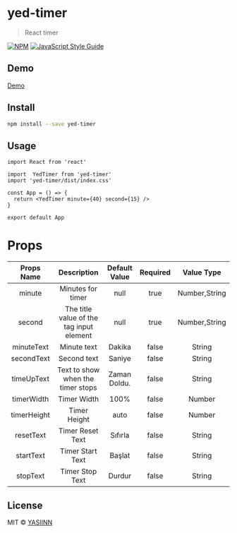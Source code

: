 # yed-timer

>
>React timer

[![NPM](https://img.shields.io/npm/v/yed-timer.svg)](https://www.npmjs.com/package/yed-timer) [![JavaScript Style Guide](https://img.shields.io/badge/code_style-standard-brightgreen.svg)](https://standardjs.com)
## Demo
[Demo](https://yasiinn.github.io/yed-timer-demo/)


## Install

```bash
npm install --save yed-timer
```

## Usage

```tsx
import React from 'react'

import  YedTimer from 'yed-timer'
import 'yed-timer/dist/index.css'

const App = () => {
  return <YedTimer minute={40} second={15} />
}

export default App

```

# Props
 Props Name | Description | Default Value | Required | Value Type
 :---:  |  :----: | :---:| :---: | :---:
  minute | Minutes for timer | null | true | Number,String
  second|The title value of the tag input element | null | true | Number,String
  minuteText | Minute text | Dakika | false | String
  secondText | Second text | Saniye | false | String
  timeUpText | Text to show when the timer stops| Zaman Doldu. | false | String
  timerWidth | Timer Width | 100% | false | Number
  timerHeight | Timer Height | auto | false | Number
  resetText | Timer Reset Text | Sıfırla | false | String
  startText | Timer Start Text | Başlat | false | String
  stopText | Timer Stop Text | Durdur | false | String



## License

MIT © [YASIINN](https://github.com/YASIINN)
